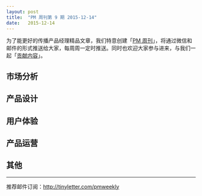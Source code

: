 ```yaml
---
layout: post
title:  "PM 周刊第 9 期 2015-12-14"
date:   2015-12-14
---
```


为了能更好的传播产品经理精品文章，我们特意创建「[PM 周刊](http://pmweekly.com/)」，将通过微信和邮件的形式推送给大家，每周周一定时推送。同时也欢迎大家参与进来，与我们一起「[贡献内容](https://github.com/vincent4j/pmweekly.com/issues/new)」。    

## 市场分析 

            
  
## 产品设计 
      


## 用户体验

 

## 产品运营   

 

   

## 其他

   
      

---
推荐邮件订阅：<http://tinyletter.com/pmweekly>  
      
  
 
